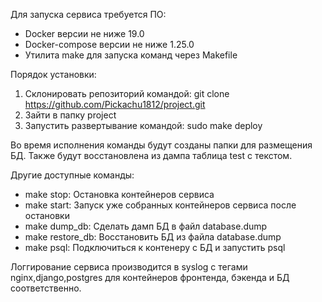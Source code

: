 Для запуска сервиса требуется ПО:
- Docker версии не ниже 19.0
- Docker-compose версии не ниже 1.25.0
- Утилита make для запуска команд через Makefile


Порядок установки:
1) Склонировать репозиторий командой: git clone https://github.com/Pickachu1812/project.git
2) Зайти в папку project
3) Запустить развертывание командой: sudo make deploy

Во время исполнения команды будут созданы папки для размещения БД.
Также будут восстановлена из дампа таблица test с текстом.


Другие доступные команды:
- make stop:  Остановка контейнеров сервиса
- make start: Запуск уже собранных контейнеров сервиса после остановки
- make dump_db: Сделать дамп БД в файл database.dump
- make restore_db: Восстановить БД из файла database.dump
- make psql: Подключиться к контенеру с БД и запустить psql


Логгирование сервиса производится в syslog с тегами nginx,django,postgres для контейнеров фронтенда, бэкенда и БД соответственно.
